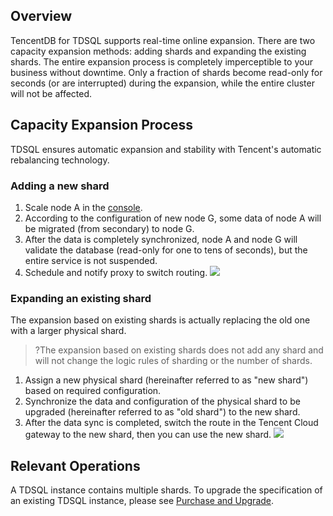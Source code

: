 ## Overview
TencentDB for TDSQL supports real-time online expansion. There are two capacity expansion methods: adding shards and expanding the existing shards. The entire expansion process is completely imperceptible to your business without downtime. Only a fraction of shards become read-only for seconds (or are interrupted) during the expansion, while the entire cluster will not be affected.

## Capacity Expansion Process
TDSQL ensures automatic expansion and stability with Tencent's automatic rebalancing technology.

### Adding a new shard
1. Scale node A in the [console](https://console.cloud.tencent.com/dcdb).
2. According to the configuration of new node G, some data of node A will be migrated (from secondary) to node G.
3. After the data is completely synchronized, node A and node G will validate the database (read-only for one to tens of seconds), but the entire service is not suspended.
4. Schedule and notify proxy to switch routing.
![](https://main.qcloudimg.com/raw/50299d47e5a0ee8760e9bde16701148a.png)

### Expanding an existing shard
The expansion based on existing shards is actually replacing the old one with a larger physical shard.
>?The expansion based on existing shards does not add any shard and will not change the logic rules of sharding or the number of shards.

1. Assign a new physical shard (hereinafter referred to as "new shard") based on required configuration.
2. Synchronize the data and configuration of the physical shard to be upgraded (hereinafter referred to as "old shard") to the new shard.
3. After the data sync is completed, switch the route in the Tencent Cloud gateway to the new shard, then you can use the new shard.
![](https://main.qcloudimg.com/raw/7f29be1908e9452fbaf5264293cbe59c.png)


## Relevant Operations
A TDSQL instance contains multiple shards. To upgrade the specification of an existing TDSQL instance, please see [Purchase and Upgrade](https://intl.cloud.tencent.com/document/product/1042/33333).
